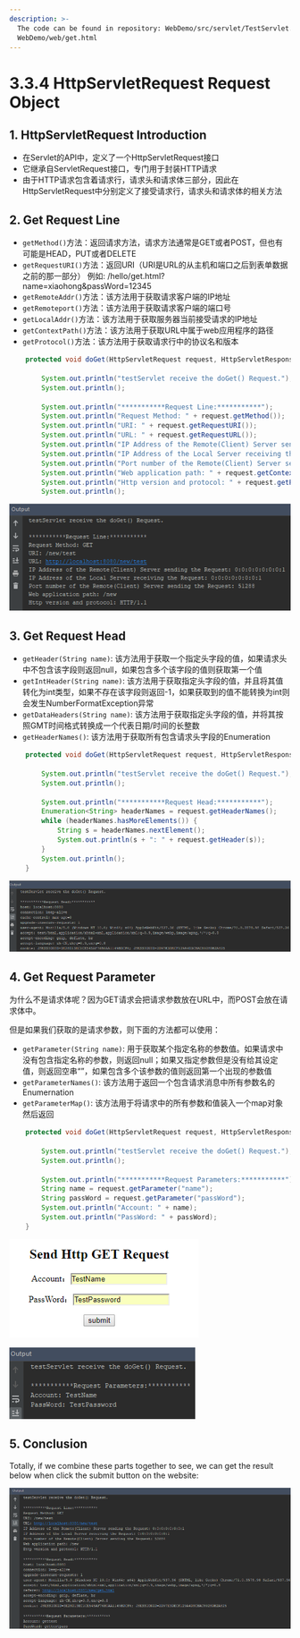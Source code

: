 ```yaml
---
description: >-
  The code can be found in repository: WebDemo/src/servlet/TestServlet.java &
  WebDemo/web/get.html
---
```


# 3.3.4 HttpServletRequest Request Object

## 1. HttpServletRequest Introduction

* 在Servlet的API中，定义了一个HttpServletRequest接口
* 它继承自ServletRequest接口，专门用于封装HTTP请求
* 由于HTTP请求包含着请求行，请求头和请求体三部分，因此在HttpServletRequest中分别定义了接受请求行，请求头和请求体的相关方法

## 2. Get Request Line

* `getMethod()`方法：返回请求方法，请求方法通常是GET或者POST，但也有可能是HEAD，PUT或者DELETE
* `getRequestURI()`方法：返回URI（URI是URL的从主机和端口之后到表单数据之前的那一部分） 例如: /hello/get.html?name=xiaohong&passWord=12345
* `getRemoteAddr()`方法：该方法用于获取请求客户端的IP地址
* `getRemoteport()`方法：该方法用于获取请求客户端的端口号
* `getLocalAddr()`方法：该方法用于获取服务器当前接受请求的IP地址
* `getContextPath()`方法：该方法用于获取URL中属于web应用程序的路径
* `getProtocol()`方法：该方法用于获取请求行中的协议名和版本

```java
    protected void doGet(HttpServletRequest request, HttpServletResponse response) throws ServletException, IOException {

        System.out.println("testServlet receive the doGet() Request.");
        System.out.println();

        System.out.println("***********Request Line:***********");
        System.out.println("Request Method: " + request.getMethod());
        System.out.println("URI: " + request.getRequestURI());
        System.out.println("URL: " + request.getRequestURL());
        System.out.println("IP Address of the Remote(Client) Server sending the Request: " + request.getRemoteAddr());
        System.out.println("IP Address of the Local Server receiving the Request: " + request.getLocalAddr());
        System.out.println("Port number of the Remote(Client) Server sending the Request: " + request.getRemotePort());
        System.out.println("Web application path: " + request.getContextPath());
        System.out.println("Http version and protocol: " + request.getProtocol());
        System.out.println();
```

![](../../.gitbook/assets/image%20%2828%29.png)

## 3. Get Request Head

* `getHeader(String name)`: 该方法用于获取一个指定头字段的值，如果请求头中不包含该字段则返回null，如果包含多个该字段的值则获取第一个值
* `getIntHeader(String name)`: 该方法用于获取指定头字段的值，并且将其值转化为int类型，如果不存在该字段则返回-1，如果获取到的值不能转换为int则会发生NumberFormatException异常
* `getDataHeaders(String name)`: 该方法用于获取指定头字段的值，并将其按照GMT时间格式转换成一个代表日期/时间的长整数
* `getHeaderNames()`: 该方法用于获取所有包含请求头字段的Enumeration

```java
    protected void doGet(HttpServletRequest request, HttpServletResponse response) throws ServletException, IOException {

        System.out.println("testServlet receive the doGet() Request.");
        System.out.println();

        System.out.println("***********Request Head:***********");
        Enumeration<String> headerNames = request.getHeaderNames();
        while (headerNames.hasMoreElements()) {
            String s = headerNames.nextElement();
            System.out.println(s + ": " + request.getHeader(s));
        }
        System.out.println();
    }
```

![](../../.gitbook/assets/image%20%2813%29.png)

## 4. Get Request Parameter

为什么不是请求体呢？因为GET请求会把请求参数放在URL中，而POST会放在请求体中。

但是如果我们获取的是请求参数，则下面的方法都可以使用：

* `getParameter(String name)`: 用于获取某个指定名称的参数值。如果请求中没有包含指定名称的参数，则返回null；如果又指定参数但是没有给其设定值，则返回空串“”，如果包含多个该参数的值则返回第一个出现的参数值
* `getParameterNames()`: 该方法用于返回一个包含请求消息中所有参数名的Enumernation
* `getParameterMap()`: 该方法用于将请求中的所有参数和值装入一个map对象然后返回

```java
    protected void doGet(HttpServletRequest request, HttpServletResponse response) throws ServletException, IOException {

        System.out.println("testServlet receive the doGet() Request.");
        System.out.println();

        System.out.println("***********Request Parameters:***********");
        String name = request.getParameter("name");
        String passWord = request.getParameter("passWord");
        System.out.println("Account: " + name);
        System.out.println("PassWord: " + passWord);
    }
```

![](../../.gitbook/assets/image%20%2815%29.png)

![](../../.gitbook/assets/image%20%282%29.png)

## 5. Conclusion

Totally, if we combine these parts together to see, we can get the result below when click the submit button on the website:

![](../../.gitbook/assets/image%20%2812%29.png)

